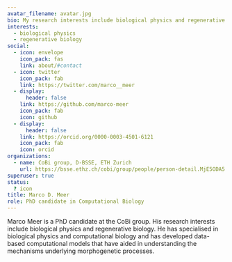 ```yaml
---
avatar_filename: avatar.jpg
bio: My research interests include biological physics and regenerative biology.
interests:
  - biological physics
  - regenerative biology
social:
  - icon: envelope
    icon_pack: fas
    link: about/#contact
  - icon: twitter
    icon_pack: fab
    link: https://twitter.com/marco__meer
  - display:
      header: false
    link: https://github.com/marco-meer
    icon_pack: fab
    icon: github
  - display:
      header: false
    link: https://orcid.org/0000-0003-4501-6121
    icon_pack: fab
    icon: orcid
organizations:
  - name: CoBi group, D-BSSE, ETH Zurich
    url: https://bsse.ethz.ch/cobi/group/people/person-detail.MjE5ODA5.TGlzdC8yMjA0LC0xMDM3ODQxNDk3.html
superuser: true
status:
  ? icon
title: Marco D. Meer
role: PhD candidate in Computational Biology
---
```

Marco Meer is a PhD candidate at the CoBi group. His research interests  include biological physics and regenerative biology. He has specialised in biological physics and computational biology and has developed data-based computational models that have aided in understanding the mechanisms underlying morphogenetic processes.

<!--EndFragment-->
